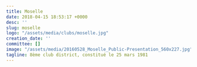 ```yaml
---
title: Moselle
date: 2018-04-15 18:53:17 +0000
desc: ''
slug: moselle
logo: "/assets/media/clubs/moselle.jpg"
creation_date: ''
committee: []
image: "/assets/media/20160528_Moselle_Public-Presentation_560x227.jpg"
tagline: 8ème club district, constitué le 25 mars 1981
---
```

